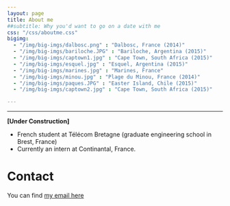 ```yaml
---
layout: page
title: About me
##subtitle: Why you'd want to go on a date with me
css: "/css/aboutme.css"
bigimg:
  - "/img/big-imgs/dalbosc.png" : "Dalbosc, France (2014)"
  - "/img/big-imgs/bariloche.JPG" : "Bariloche, Argentina (2015)"
  - "/img/big-imgs/captown1.jpg" : "Cape Town, South Africa (2015)"
  - "/img/big-imgs/esquel.jpg" : "Esquel, Argentina (2015)"
  - "/img/big-imgs/marines.jpg" : "Marines, France"
  - "/img/big-imgs/minou.jpg" : "Plage du Minou, France (2014)"
  - "/img/big-imgs/paques.JPG" : "Easter Island, Chile (2015)"
  - "/img/big-imgs/captown2.jpg" : "Cape Town, South Africa (2015)"

---
```

---

**[Under Construction]**

 - French student at Télécom Bretagne (graduate engineering school in Brest, France)
 - Currently an intern at Continantal, France. 



<div id="contactme-section">
<h1 id="contact">Contact</h1>

<p>You can find <a href="mailto:julien.guillaumin@telecom-bretagne.eu">my email here </a></p>

</div>